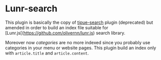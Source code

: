 # Lunr-search

This plugin is basically the copy of [tipue-search](https://github.com/pelican-plugins/tipue-search) plugin (deprecated) but amended in order to build an index file suitable for [Lunr.js[(https://github.com/olivernn/lunr.js) search library.

Moreover now *categories* are no more indexed since you probably use categories in your menu or website pages. This plugin build an index only with `article.title` and `article.content`.
